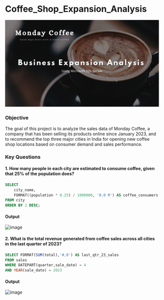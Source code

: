 # Coffee_Shop_Expansion_Analysis

![Coffee Shop Expansion](https://github.com/NandhuKrisz/CoffeeShop_Expansion_Analysis/blob/main/Monday%20Coffee%20Cover.png)

### Objective

The goal of this project is to analyze the sales data of Monday Coffee, a company that has been selling its products online since January 2023, and to recommend the top three major cities in India for opening new coffee shop locations based on consumer demand and sales performance.

### Key Questions
#### 1. How many people in each city are estimated to consume coffee, given that 25% of the population does?

```sql
SELECT 
    city_name,
    FORMAT((population * 0.25) / 1000000, '0.0 M') AS coffee_consumers
FROM city
ORDER BY 2 DESC;
```
#### Output
![image](https://github.com/user-attachments/assets/9e711638-c6d5-4a66-96cd-2fe8acac957b)

#### 2. What is the total revenue generated from coffee sales across all cities in the last quarter of 2023?

```sql
SELECT FORMAT(SUM(total),'#,0') AS last_qtr_23_sales
FROM sales
WHERE DATEPART(quarter,sale_date) = 4
AND YEAR(sale_date) = 2023
```

#### Output
![image](https://github.com/user-attachments/assets/9bdeb4b0-ab99-4470-9a2a-aafd7b483557)



